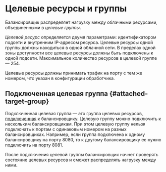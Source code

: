 # Целевые ресурсы и группы 

Балансировщик распределяет нагрузку между облачными ресурсами, объединенными в *целевые группы*. 

*Целевой ресурс* определяется двумя параметрами: идентификатором подсети и внутренним IP-адресом ресурса. Целевые ресурсы одной группы должны находиться в одной облачной сети. В пределах одной зоны доступности все целевые ресурсы должны быть подключены к одной подсети. Максимальное количество ресурсов в целевой группе — 254.

Целевые ресурсы должны принимать трафик на порту с тем же номером, что указан в конфигурации обработчика.

## Подключенная целевая группа {#attached-target-group}

Подключенная целевая группа — это группа целевых ресурсов, [подключенная](../operations/target-group-attach.md) к балансировщику. Целевую группу можно подключить к нескольким балансировщикам. При этом целевую группу нельзя подключать к портам с одинаковым номером на разных балансировщиках. Например, если группа подключена к одному балансировщику на порту 8080, то к другому балансировщику ее нужно подключить на порту 8081.

После подключения целевой группы балансировщик начнет проверять состояние целевых ресурсов и сможет распределять нагрузку между ними.